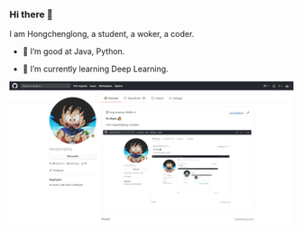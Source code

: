 ### Hi there 👋

I am Hongchenglong, a student, a woker, a coder.

- 🔭 I’m good at Java, Python.

- 🌱 I’m currently learning Deep Learning.

[![Image](https://github.com/hongchenglong/hongchenglong/blob/master/image.png?raw=true)](https://github.com/hongchenglong)

<!--
**Hongchenglong/Hongchenglong** is a ✨ _special_ ✨ repository because its `README.md` (this file) appears on your GitHub profile.

Here are some ideas to get you started:

- 🔭 I’m currently working on ...
- 🌱 I’m currently learning ...
- 👯 I’m looking to collaborate on ...
- 🤔 I’m looking for help with ...
- 💬 Ask me about ...
- 📫 How to reach me: ...
- 😄 Pronouns: ...
- ⚡ Fun fact: ...
-->

